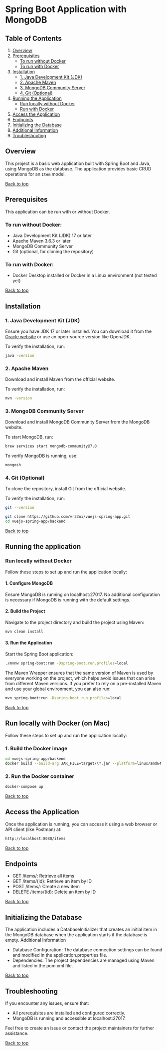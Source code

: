 # Spring Boot Application with MongoDB

## Table of Contents

1. [Overview](#overview)
2. [Prerequisites](#prerequisites)
    - [To run without Docker](#to-run-without-docker)
    - [To run with Docker](#to-run-with-docker)
3. [Installation](#installation)
    - [1. Java Development Kit (JDK)](#1-java-development-kit-jdk)
    - [2. Apache Maven](#2-apache-maven)
    - [3. MongoDB Community Server](#3-mongodb-community-server)
    - [4. Git (Optional)](#4-git-optional)
4. [Running the Application](#running-the-application)
    - [Run locally without Docker](#run-locally-without-docker)
    - [Run with Docker](#run-with-docker)
5. [Access the Application](#access-the-application)
6. [Endpoints](#endpoints)
7. [Initializing the Database](#initializing-the-database)
8. [Additional Information](#additional-information)
9. [Troubleshooting](#troubleshooting)

## Overview

This project is a basic web application built with Spring Boot and Java, using MongoDB as the database. The application provides basic CRUD operations for an `Item` model.

[Back to top](#table-of-contents)

## Prerequisites

This application can be run with or without Docker.

### To run without Docker:

- Java Development Kit (JDK) 17 or later
- Apache Maven 3.6.3 or later
- MongoDB Community Server
- Git (optional, for cloning the repository)

### To run with Docker:

- Docker Desktop installed or Docker in a Linux environment (not tested yet)

[Back to top](#table-of-contents)

## Installation

### 1. Java Development Kit (JDK)

Ensure you have JDK 17 or later installed. You can download it from the [Oracle website](https://www.oracle.com/java/technologies/javase-jdk17-downloads.html) or use an open-source version like OpenJDK.

To verify the installation, run:

```sh
java -version
```

### 2. Apache Maven

Download and install Maven from the official website.

To verify the installation, run:

```sh
mvn -version
```

### 3. MongoDB Community Server

Download and install MongoDB Community Server from the MongoDB website.

To start MongoDB, run:

```sh
brew services start mongodb-community@7.0
```

To verify MongoDB is running, use:

```sh
mongosh
```

### 4. Git (Optional)

To clone the repository, install Git from the official website.

To verify the installation, run:

```sh
git --version
```

```sh
git clone https://github.com/vr33ni/vuejs-spring-app.git
cd vuejs-spring-app/backend
```

[Back to top](#table-of-contents)

## Running the application

### Run locally without Docker

Follow these steps to set up and run the application locally:

#### 1. Configure MongoDB

Ensure MongoDB is running on localhost:27017. No additional configuration is necessary if MongoDB is running with the default settings.

#### 2. Build the Project

Navigate to the project directory and build the project using Maven:

```sh
mvn clean install
```

#### 3. Run the Application

Start the Spring Boot application:

```sh
./mvnw spring-boot:run -Dspring-boot.run.profiles=local
```

The Maven Wrapper ensures that the same version of Maven is used by everyone working on the project, which helps avoid issues that can arise from different Maven versions.
If you prefer to rely on a pre-installed Maven and use your global environment, you can also run:

 ```sh
mvn spring-boot:run -Dspring-boot.run.profiles=local
```

[Back to top](#table-of-contents)

## Run locally with Docker (on Mac)

Follow these steps to set up and run the application locally:

### 1. Build the Docker image

```sh
cd vuejs-spring-app/backend
docker build --build-arg JAR_FILE=target/\*.jar --platform=linux/amd64  -t vr33ni/backend .
```

### 2. Run the Docker container

```sh
docker-compose up                           
```

[Back to top](#table-of-contents)

## Access the Application

Once the application is running, you can access it using a web browser or API client (like Postman) at:

```sh
http://localhost:8080/items
```

[Back to top](#table-of-contents)

## Endpoints

- GET /items/: Retrieve all items
- GET /items/{id}: Retrieve an item by ID
- POST /items/: Create a new item
- DELETE /items/{id}: Delete an item by ID

[Back to top](#table-of-contents)

## Initializing the Database

The application includes a DatabaseInitializer that creates an initial item in the MongoDB database when the application starts if the database is empty.
Additional Information

- Database Configuration: The database connection settings can be found and modified in the application.properties file.
- Dependencies: The project dependencies are managed using Maven and listed in the pom.xml file.

[Back to top](#table-of-contents)

## Troubleshooting

If you encounter any issues, ensure that:

- All prerequisites are installed and configured correctly.
- MongoDB is running and accessible at localhost:27017.

Feel free to create an issue or contact the project maintainers for further assistance.

[Back to top](#table-of-contents)